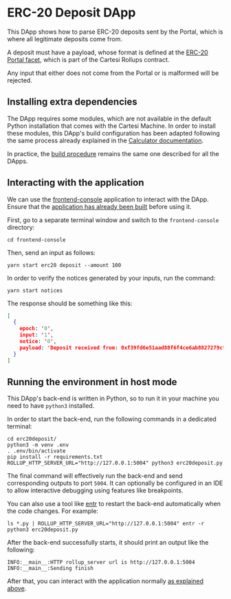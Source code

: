 # ERC-20 Deposit DApp

This DApp shows how to parse ERC-20 deposits sent by the Portal, which is where all legitimate deposits come from.

A deposit must have a payload, whose format is defined at the [ERC-20 Portal facet](https://github.com/cartesi/rollups/blob/main/onchain/rollups/contracts/facets/ERC20PortalFacet.sol), which is part of the Cartesi Rollups contract.

Any input that either does not come from the Portal or is malformed will be rejected.

## Installing extra dependencies

The DApp requires some modules, which are not available in the default Python installation that comes with the Cartesi Machine.
In order to install these modules, this DApp's build configuration has been adapted following the same process already explained in the [Calculator documentation](../calculator/README.md#installing-extra-dependencies).

In practice, the [build procedure](../README.md#building) remains the same one described for all the DApps.

## Interacting with the application

We can use the [frontend-console](../frontend-console) application to interact with the DApp.
Ensure that the [application has already been built](../frontend-console/README.md#building) before using it.

First, go to a separate terminal window and switch to the `frontend-console` directory:

```shell
cd frontend-console
```

Then, send an input as follows:

```shell
yarn start erc20 deposit --amount 100
```

In order to verify the notices generated by your inputs, run the command:

```shell
yarn start notices
```

The response should be something like this:

```json
[
  {
    epoch: '0',
    input: '1',
    notice: '0',
    payload: 'Deposit received from: 0xf39fd6e51aad88f6f4ce6ab8827279cfffb92266; ERC-20: 0xa513e6e4b8f2a923d98304ec87f64353c4d5c853; Amount: 100'
  }
]
```

## Running the environment in host mode

This DApp's back-end is written in Python, so to run it in your machine you need to have `python3` installed.

In order to start the back-end, run the following commands in a dedicated terminal:

```shell
cd erc20deposit/
python3 -m venv .env
. .env/bin/activate
pip install -r requirements.txt
ROLLUP_HTTP_SERVER_URL="http://127.0.0.1:5004" python3 erc20deposit.py
```

The final command will effectively run the back-end and send corresponding outputs to port `5004`.
It can optionally be configured in an IDE to allow interactive debugging using features like breakpoints.

You can also use a tool like [entr](https://eradman.com/entrproject/) to restart the back-end automatically when the code changes. For example:

```shell
ls *.py | ROLLUP_HTTP_SERVER_URL="http://127.0.0.1:5004" entr -r python3 erc20deposit.py
```

After the back-end successfully starts, it should print an output like the following:

```shell
INFO:__main__:HTTP rollup_server url is http://127.0.0.1:5004
INFO:__main__:Sending finish
```

After that, you can interact with the application normally [as explained above](#interacting-with-the-application).
